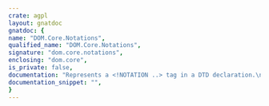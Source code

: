 ```yaml
---
crate: agpl
layout: gnatdoc
gnatdoc: {
name: "DOM.Core.Notations",
qualified_name: "DOM.Core.Notations",
signature: "dom.core.notations",
enclosing: "dom.core",
is_private: false,
documentation: "Represents a <!NOTATION ..> tag in a DTD declaration.\nSee 4.7 in XML specifications",
documentation_snippet: "",
}
---
```

